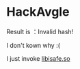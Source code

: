 # HackAvgle

Result is ：Invalid hash! 

I don't kown why :(

I just invoke [libisafe.so](https://github.com/bestK/HackAvgle/tree/master/app/libs)

